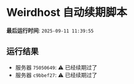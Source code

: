 # Weirdhost 自动续期脚本

**最后运行时间**: `2025-09-11 11:39:55`

## 运行结果

- 服务器 `75050649`: ⚠️ 已经续期过了
- 服务器 `c9bbef27`: ⚠️ 已经续期过了
